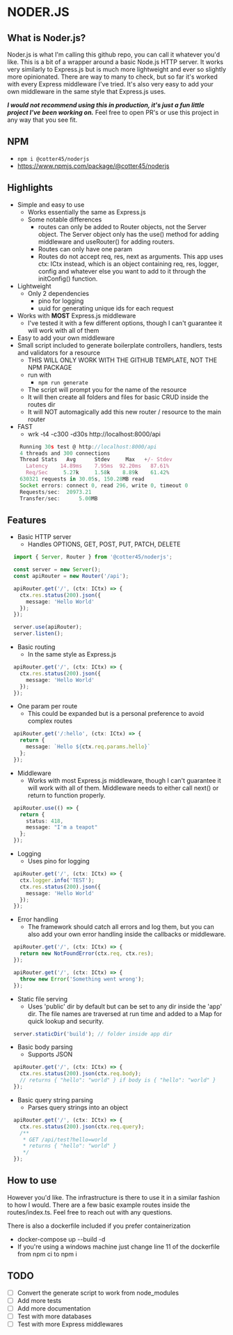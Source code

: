 # NODER.JS

## What is Noder.js?
Noder.js is what I'm calling this github repo, you can call it whatever you'd like. This is a bit of a wrapper around a basic Node.js HTTP server. It works very similarly to Express.js but is much more lightweight and ever so slightly more opinionated. There are way to many to check, but so far it's worked with every Express middleware I've tried. It's also very easy to add your own middleware in the same style that Express.js uses.

***I would not recommend using this in production, it's just a fun little project I've been working on.*** Feel free to open PR's or use this project in any way that you see fit.

## NPM
- ```npm i @cotter45/noderjs```
- https://www.npmjs.com/package/@cotter45/noderjs

## Highlights

- Simple and easy to use
  - Works essentially the same as Express.js
  - Some notable differences
    - routes can only be added to Router objects, not the Server object. The Server object only has the use() method for adding middleware and useRouter() for adding routers.
    - Routes can only have one param
    - Routes do not accept req, res, next as arguments. This app uses ctx: ICtx instead, which is an object containing req, res, logger, config and whatever else you want to add to it through the initConfig() function.
- Lightweight
  - Only 2 dependencies
    - pino for logging
    - uuid for generating unique ids for each request
- Works with **MOST** Express.js middleware
  - I've tested it with a few different options, though I can't guarantee it will work with all of them
- Easy to add your own middleware
- Small script included to generate boilerplate controllers, handlers, tests and validators for a resource
  - THIS WILL ONLY WORK WITH THE GITHUB TEMPLATE, NOT THE NPM PACKAGE
  - run with
    - ```npm run generate```
  - The script will prompt you for the name of the resource
  - It will then create all folders and files for basic CRUD inside the routes dir
  - It will NOT automagically add this new router / resource to the main router
- FAST 
  - wrk -t4 -c300 -d30s http://localhost:8000/api
```typescript
    Running 30s test @ http://localhost:8000/api
    4 threads and 300 connections
    Thread Stats   Avg      Stdev     Max   +/- Stdev
      Latency    14.89ms    7.95ms  92.20ms   87.61%
      Req/Sec     5.27k     1.58k    8.89k    61.42%
    630321 requests in 30.05s, 150.28MB read
    Socket errors: connect 0, read 296, write 0, timeout 0
    Requests/sec:  20973.21
    Transfer/sec:      5.00MB
```

## Features
- Basic HTTP server
  - Handles OPTIONS, GET, POST, PUT, PATCH, DELETE
```typescript
  import { Server, Router } from '@cotter45/noderjs';

  const server = new Server();
  const apiRouter = new Router('/api');

  apiRouter.get('/', (ctx: ICtx) => {
    ctx.res.status(200).json({
      message: 'Hello World'
    });
  });

  server.use(apiRouter);
  server.listen();
```
- Basic routing
  - In the same style as Express.js
```typescript
  apiRouter.get('/', (ctx: ICtx) => {
    ctx.res.status(200).json({
      message: 'Hello World'
    });
  });
```
- One param per route
  - This could be expanded but is a personal preference to avoid complex routes
```typescript
  apiRouter.get('/:hello', (ctx: ICtx) => {
    return {
      message: `Hello ${ctx.req.params.hello}`
    };
  });
```
- Middleware
  - Works with most Express.js middleware, though I can't guarantee it will work with all of them. Middleware needs to either call next() or return to function properly.
```typescript
  apiRouter.use(() => {
    return {
      status: 418,
      message: "I'm a teapot"
    };
  });
```
- Logging
  - Uses pino for logging
```typescript
  apiRouter.get('/', (ctx: ICtx) => {
    ctx.logger.info('TEST');
    ctx.res.status(200).json({
      message: 'Hello World'
    });
  });
```
- Error handling
  - The framework should catch all errors and log them, but you can also add your own error handling inside the callbacks or middleware.
```typescript
  apiRouter.get('/', (ctx: ICtx) => {
    return new NotFoundError(ctx.req, ctx.res);
  });

  apiRouter.get('/', (ctx: ICtx) => {
    throw new Error('Something went wrong');
  });
```
- Static file serving
  - Uses 'public' dir by default but can be set to any dir inside the 'app' dir. The file names are traversed at run time and added to a Map for quick lookup and security.
```typescript
  server.staticDir('build'); // folder inside app dir
```
- Basic body parsing
  - Supports JSON
```typescript
  apiRouter.get('/', (ctx: ICtx) => {
    ctx.res.status(200).json(ctx.req.body); 
    // returns { "hello": "world" } if body is { "hello": "world" }
  });
```
- Basic query string parsing
  - Parses query strings into an object
```typescript
  apiRouter.get('/', (ctx: ICtx) => {
    ctx.res.status(200).json(ctx.req.query);
    /**
     * GET /api/test?hello=world
     * returns { "hello": "world" }
     */
  });
```


## How to use
However you'd like. The infrastructure is there to use it in a similar fashion to how I would. There are a few basic example routes inside the routes/index.ts. Feel free to reach out with any questions.

There is also a dockerfile included if you prefer containerization
  - docker-compose up --build -d
  - If you're using a windows machine just change line 11 of the dockerfile from npm ci to npm i 

## TODO
- [ ] Convert the generate script to work from node_modules
- [ ] Add more tests
- [ ] Add more documentation
- [ ] Test with more databases
- [ ] Test with more Express middlewares
